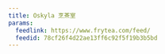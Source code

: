 ```yaml
---
title: Oskyla 烹茶室
params:
  feedlink: https://www.frytea.com/feed/
  feedid: 78cf26f4d22ae13ff6c92f5f19b3b5bd
---
```

